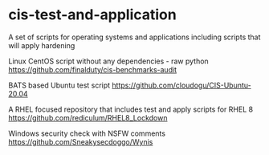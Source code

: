 # cis-test-and-application
A set of scripts for operating systems and applications including scripts that will apply hardening


Linux CentOS script without any dependencies - raw python
https://github.com/finalduty/cis-benchmarks-audit

BATS based Ubuntu test script
https://github.com/cloudogu/CIS-Ubuntu-20.04

A RHEL focused repository that includes test and apply scripts for RHEL 8
https://github.com/rediculum/RHEL8_Lockdown

Windows security check with NSFW comments
https://github.com/Sneakysecdoggo/Wynis

